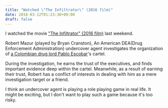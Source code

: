 ```yaml
---
title: "Watched \"The Infiltrator\" (2016 film)"
date: 2018-03-12T01:23:30+09:00
draft: false
---
```

I watched the movie ["The Infiltrator" (2016 film)](https://en.wikipedia.org/wiki/The_Infiltrator_(2016_film)) last weekend. 

Robert Mazur (played by Bryan Cranston), An American DEA(Drug Enforcement Administration) undercover agent investigates the organization of [a Colombian drug lord Pablo Escobar](https://en.wikipedia.org/wiki/Pablo_Escobar)'s cartel.

During the investigation, he earns the trust of the executives, and finds important evidence deep within the cartel.
Meanwhile, as a result of earning their trust, Robert has a conflict of interests in dealing with him as a mere investigation target or a friend.

I think an undercover agent is playing a role playing game in real life.
It might be exciting, but I don't want to play such a game because it's too risky.

